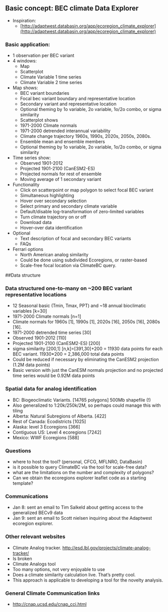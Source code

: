 ## Basic concept: BEC climate Data Explorer

* Inspiration: 
	* [http://adaptwest.databasin.org/app/ecoregion_climate_explorer](http://adaptwest.databasin.org/app/ecoregion_climate_explorer)

### Basic application: 
* 1 observation per BEC variant
* 4 windows: 
	* Map 
	* Scatterplot
	* Climate Variable 1 time series
	* Climate Variable 2 time series
* Map shows: 
	* BEC variant boundaries
	* Focal bec variant boundary and representative location
	* Secondary variant and representative location
	* Optional theming by 1o variable, 2o variable, 1o/2o combo, or sigma similarity
	* Scatterplot shows
	* 1971-2000 Climate normals
	* 1971-2000 detrended interannual variability
	* Climate change trajectory 1960s, 1990s, 2020s, 2050s, 2080s. 
	* Ensemble mean and ensemble members
	* Optional theming by 1o variable, 2o variable, 1o/2o combo, or sigma similarity
* Time series show: 
	* Observed 1901-2012
	* Projected 1901-2100 (CanESM2-ES)
	* Projected normals for rest of ensemble
	* Moving average of 1 secondary variant
* Functionality
	* Click on scatterpoint or map polygon to select focal BEC variant
	* Simultaneous highlighting
	* Hover over secondary selection
	* Select primary and secondary climate variable
	* Default/disable log-transformation of zero-limited variables
	* Turn climate trajectory on or off
	* Download data
	* Hover-over data identification
* Optional 
	* Text description of focal and secondary BEC variants
	* FAQs
* Ferrari options
	* North American analog similarity
	* Could be done using subdivided Ecoregions, or raster-based
	* Scale-free focal location via ClimateBC query. 

##Data structure
### Data structured one-to-many on ~200 BEC variant representative locations
* 12 Seasonal basic (Tmin, Tmax, PPT) and ~18 annual bioclimatic variables [k=30]
* 1971-2000 Climate normals [n=1]
* Climate normals for 1960s [1], 1990s [1], 2020s [16], 2050s [16], 2080s [16]. 
* 1971-2000 detrended time series [30]
* Observed 1901-2012 [110]
* Projected 1901-2100 (CanESM2-ES) [200]
* sigma similarity [200,1]
[n,k]=[391,30]+200 = 11930 data points for each BEC variant. 11930*200 = 2,386,000 total data points
* Could be reduced if necessary by eliminating the CanESM2 projection (1.2M data points)
* Basic version with just the CanESM normals projection and no projected time series would be 0.92M data points

### Spatial data for analog identification
* BC: Biogeoclimatic Variants. [14765 polygons] 500Mb shapefile (!)
* Also generalized to 1:20k/250k/2M, so perhaps could manage this with tiling
* Alberta: Natural Subregions of Alberta. [422]
* Rest of Canada: Ecodistricts [1025]
* Alaska: level 3 Ecoregions [366]
* Contiguous US: Level 4 ecoregions [7242]
* Mexico: WWF Ecoregions [588]

### Questions
* where to host the tool? (personal, CFCG, MFLNRO, DataBasin)
* is it possible to query ClimateBC via the tool for scale-free data? 
* what are the limitations on the number and complexity of polygons? 
* Can we obtain the ecoregions explorer leaflet code as a starting template? 

### Communications
* Jan 8: sent an email to Tim Salkeld about getting access to the generalized BECv9 data
* Jan 9: sent an email to Scott nielsen inquiring about the Adaptwest ecoregion explorer. 

### Other relevant websites
* Climate Analog tracker. http://esd.lbl.gov/projects/climate-analog-tracker/
* Is broken
* Climate Analogs tool
* Too many options, not very enjoyable to use
* Does a climate similarity calculation live. That’s pretty cool.
* This approach is applicable to developing a tool for the novelty analysis. 


### General Climate Communication links
* http://cnap.ucsd.edu/cnap_cci.html

